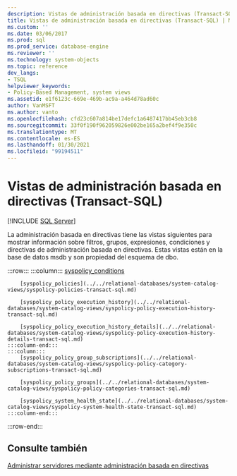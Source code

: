 ```yaml
---
description: Vistas de administración basada en directivas (Transact-SQL)
title: Vistas de administración basada en directivas (Transact-SQL) | Microsoft Docs
ms.custom: ''
ms.date: 03/06/2017
ms.prod: sql
ms.prod_service: database-engine
ms.reviewer: ''
ms.technology: system-objects
ms.topic: reference
dev_langs:
- TSQL
helpviewer_keywords:
- Policy-Based Management, system views
ms.assetid: e1f6123c-669e-469b-ac9a-a464d78ad60c
author: VanMSFT
ms.author: vanto
ms.openlocfilehash: cfd23c607a814be17defc1a6487417bb45eb3cb8
ms.sourcegitcommit: 33f0f190f962059826e002be165a2bef4f9e350c
ms.translationtype: MT
ms.contentlocale: es-ES
ms.lasthandoff: 01/30/2021
ms.locfileid: "99194511"
---
```

# <a name="policy-based-management-views-transact-sql"></a>Vistas de administración basada en directivas (Transact-SQL)
[!INCLUDE [SQL Server](../../includes/applies-to-version/sqlserver.md)]

  La administración basada en directivas tiene las vistas siguientes para mostrar información sobre filtros, grupos, expresiones, condiciones y directivas de administración basada en directivas. Estas vistas están en la base de datos msdb y son propiedad del esquema de dbo.  

:::row:::
    :::column:::
        [syspolicy_conditions](../../relational-databases/system-catalog-views/syspolicy-conditions-transact-sql.md)

        [syspolicy_policies](../../relational-databases/system-catalog-views/syspolicy-policies-transact-sql.md)

        [syspolicy_policy_execution_history](../../relational-databases/system-catalog-views/syspolicy-policy-execution-history-transact-sql.md)

        [syspolicy_policy_execution_history_details](../../relational-databases/system-catalog-views/syspolicy-policy-execution-history-details-transact-sql.md)
    :::column-end:::
    :::column:::
        [syspolicy_policy_group_subscriptions](../../relational-databases/system-catalog-views/syspolicy-policy-category-subscriptions-transact-sql.md)

        [syspolicy_policy_groups](../../relational-databases/system-catalog-views/syspolicy-policy-categories-transact-sql.md)

        [syspolicy_system_health_state](../../relational-databases/system-catalog-views/syspolicy-system-health-state-transact-sql.md)
    :::column-end:::
:::row-end:::

## <a name="see-also"></a>Consulte también  
 [Administrar servidores mediante administración basada en directivas](../../relational-databases/policy-based-management/administer-servers-by-using-policy-based-management.md)  
  
  
